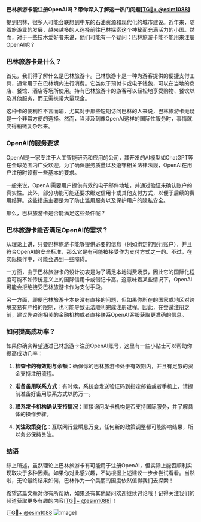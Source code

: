 **巴林旅游卡能注册OpenAI吗？带你深入了解这一热门问题[[TG💪+ @esim1088](https://t.me/s/esim1088)]**

提到巴林，很多人可能会联想到中东的石油资源和现代化的城市建设。近年来，随着旅游业的发展，越来越多的人选择前往巴林探索这个神秘而充满活力的小国。然而，对于一些技术爱好者来说，他们可能有一个疑问：巴林旅游卡能不能用来注册OpenAI呢？

### 巴林旅游卡是什么？

首先，我们得了解什么是巴林旅游卡。巴林旅游卡是一种为游客提供的便捷支付工具，通常用于在巴林境内进行消费。它类似于预付卡或电子钱包，可以在当地的商店、餐馆、酒店等场所使用。持有巴林旅游卡的游客可以轻松地享受购物、餐饮以及其他服务，而无需携带大量现金。

这种卡的便利性不言而喻，尤其对于那些短期访问巴林的人来说，巴林旅游卡无疑是一个非常方便的选择。然而，当涉及到像OpenAI这样的国际性服务时，事情就变得稍微复杂起来。

### OpenAI的服务要求

OpenAI是一家专注于人工智能研究和应用的公司，其开发的AI模型如ChatGPT等在全球范围内广受欢迎。为了确保服务质量以及遵守相关法律法规，OpenAI在用户注册时设有一些基本的要求。

一般来说，OpenAI需要用户提供有效的电子邮件地址，并通过验证来确认账户的真实性。此外，部分功能可能还要求绑定信用卡或其他支付方式，以便于后续的费用结算。这些措施主要是为了防止滥用服务以及保护用户的隐私安全。

那么，巴林旅游卡是否能满足这些条件呢？

### 巴林旅游卡能否满足OpenAI的需求？

从理论上讲，只要巴林旅游卡能够提供必要的信息（例如绑定的银行账户），并且符合OpenAI的安全标准，那么它是有可能被接受作为支付方式之一的。不过，在实际操作中，可能会遇到一些障碍。

一方面，由于巴林旅游卡的设计初衷是为了满足本地消费场景，因此它的国际化程度可能不如传统意义上的国际信用卡或借记卡高。这意味着某些情况下，OpenAI可能会拒绝接受巴林旅游卡作为支付手段。

另一方面，即便巴林旅游卡本身没有直接的问题，但如果你所在的国家或地区对跨境交易有严格的限制，也可能导致无法顺利完成注册过程。因此，在尝试注册之前，建议先咨询相关的金融机构或者直接联系OpenAI客服获取更准确的信息。

### 如何提高成功率？

如果你确实希望通过巴林旅游卡注册OpenAI账号，这里有一些小贴士可以帮助你提高成功几率：

1. **检查卡的有效期与余额**：确保你的巴林旅游卡处于有效期内，并且有足够的资金支持注册流程。
   
2. **准备备用联系方式**：有时候，系统会发送验证码到指定邮箱或者手机上，请提前准备好备用联系方式以防万一。

3. **联系发卡机构确认支持情况**：直接询问发卡机构是否支持国际服务，并了解具体的操作步骤。

4. **关注政策变化**：互联网行业瞬息万变，任何新的政策调整都可能影响结果，所以务必保持关注。

### 结语

综上所述，虽然理论上巴林旅游卡有可能用于注册OpenAI，但实际上能否顺利实现取决于多种因素。如果你对此感兴趣，不妨根据上述建议一步步尝试看看。当然啦，无论最终结果如何，巴林作为一个美丽的国度依然值得我们去探索！

希望这篇文章对你有所帮助，如果还有其他疑问欢迎继续讨论哦！记得关注我们的频道获取更多有趣的内容[[TG💪+ @esim1088](https://t.me/s/esim1088)]！

[[TG💪+ @esim1088](https://t.me/s/esim1088) ![Image](https://i.postimg.cc/4NQfJmqS/Snipaste-2025-05-13-00-14-12.png)]